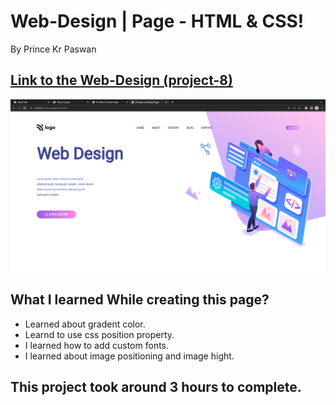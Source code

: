 # Web-Design | Page - HTML & CSS!

By Prince Kr Paswan

## [Link to the Web-Design (project-8)](https://web-page1.netlify.app/)


![Completed Website](Web-Design.png)

## What I learned While creating this page?

- Learned about gradent color.
- Learnd to use css position  property.
- I learned how to add custom fonts.
- I learned about image positioning and image hight.

## This project took around 3 hours to complete.
